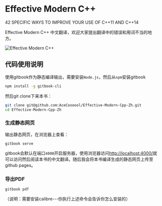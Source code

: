 Effective Modern C++
====================

42 SPECIFIC WAYS TO IMPROVE YOUR USE OF C++11 AND C++14

Effective Modern C++ 中文翻译，欢迎大家提出翻译中的错误和用词不当的地方。

![Effective Modern C++](book.jpg)

## 代码使用说明

使用gitbook作为静态编译输出，需要安装`Node.js`，然后从`npm`安装gitbook

```sh
npm install -g gitbook-cli
```

然后git clone下来本书：

```sh
git clone git@github.com:AceCoooool/Effective-Modern-Cpp-Zh.git
cd Effective-Modern-Cpp-Zh
```

### 生成静态网页

输出静态网页，在浏览器上查看：

```shell
gitbook serve
```

gitbook会默认在端口`4000`开启服务器，使用浏览器访问[http://localhost:4000/](http://localhost:4000/)就可以访问然后阅读本书的中文翻译。随后我会将本书编译生成的静态网页上传至github pages。

### 导出PDF

```shell
gitbook pdf
```

（说明：需要安装calibre---你执行上述命令会告诉你怎么安装的）